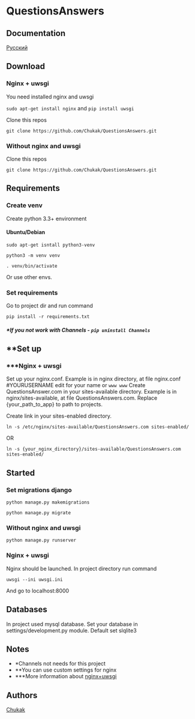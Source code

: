 # QuestionsAnswers

## Documentation
[Русский](https://github.com/Chukak/QuestionsAnswers/blob/master/readme_ru.md)

## Download

### Nginx + uwsgi 

You need installed nginx and uwsgi

``` sudo apt-get install nginx ```
and
``` pip install uwsgi ```

Clone this repos

``` git clone https://github.com/Chukak/QuestionsAnswers.git ```

### Without nginx and uwsgi

Clone this repos

``` git clone https://github.com/Chukak/QuestionsAnswers.git ```

## Requirements

### Create venv

Create python 3.3+ environment 

#### Ubuntu/Debian

``` sudo apt-get isntall python3-venv ```

``` python3 -m venv venv ```

``` . venv/bin/activate ``` 

Or use other envs.

### Set requirements

Go to project dir and run command

``` pip install -r requirements.txt ```

##### *If you not work with Channels - ``` pip uninstall Channels ```

## **Set up

### ***Nginx + uwsgi

Set up your nginx.conf. Example is in nginx directory, at file nginx.conf
#YOURUSERNAME edit for your name or ```www www```
Create QuestionsAnswer.com in your sites-available directory. Example is in nginx/sites-available, at file QuestionsAnswers.com.
Replace {your_path_to_app} to path to projects.


Create link in your sites-enabled directory. 

``` ln -s /etc/nginx/sites-available/QuestionsAnswers.com sites-enabled/ ```

OR

``` ln -s {your_nginx_directory}/sites-available/QuestionsAnswers.com sites-enabled/ ```


## Started

### Set migrations django
``` python manage.py makemigrations ```

``` python manage.py migrate ```

### Without nginx and uwsgi

``` python manage.py runserver ```

### Nginx + uwsgi

Nginx should be launched. In project directory run command 

``` uwsgi --ini uwsgi.ini ```



And go to localhost:8000

## Databases
In project used mysql database. Set your database in settings/development.py module. Default set slqlite3

## Notes 
* *Channels not needs for this project
* **You can use custom settings for nginx
* ***More information about [nginx+uwsgi](http://uwsgi-docs.readthedocs.io/en/latest/tutorials/Django_and_nginx.html)

## Authors 
[Chukak](https://github.com/Chukak)

